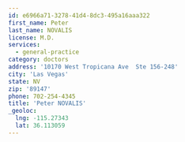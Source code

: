 ```yaml
---
id: e6966a71-3278-41d4-8dc3-495a16aaa322
first_name: Peter
last_name: NOVALIS
license: M.D.
services:
  - general-practice
category: doctors
address: '10170 West Tropicana Ave  Ste 156-248'
city: 'Las Vegas'
state: NV
zip: '89147'
phone: 702-254-4345
title: 'Peter NOVALIS'
_geoloc:
  lng: -115.27343
  lat: 36.113059
---
```

